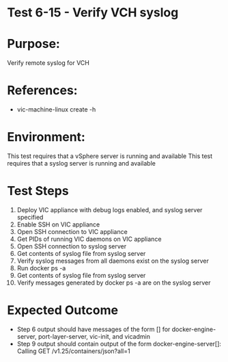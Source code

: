 Test 6-15 - Verify VCH syslog
=======

# Purpose:
Verify remote syslog for VCH

# References:
* vic-machine-linux create -h

# Environment:
This test requires that a vSphere server is running and available
This test requires that a syslog server is running and available

# Test Steps
1. Deploy VIC appliance with debug logs enabled, and syslog server specified
2. Enable SSH on VIC appliance
3. Open SSH connection to VIC appliance
4. Get PIDs of running VIC daemons on VIC appliance
5. Open SSH connection to syslog server
6. Get contents of syslog file from syslog server
7. Verify syslog messages from all daemons exist on the syslog server
8. Run docker ps -a
9. Get contents of syslog file from syslog server
10. Verify messages generated by docker ps -a are on the syslog server

# Expected Outcome
* Step 6 output should have messages of the form <proc-name>[<proc-pid>] for docker-engine-server, port-layer-server, vic-init, and vicadmin
* Step 9 output should contain output of the form docker-engine-server[<docker-engine-server-pid>]: Calling GET /v1.25/containers/json?all=1
